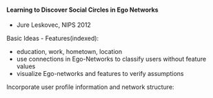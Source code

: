#### Learning to Discover Social Circles in Ego Networks

- Jure Leskovec, NIPS 2012

Basic Ideas - Features(indexed):

- education, work, hometown, location
- use connections in Ego-Networks to classify users without feature values
- visualize Ego-networks and features to verify assumptions

Incorporate user profile information and network structure:

